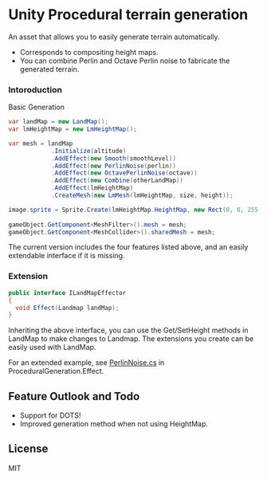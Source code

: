 # Unity Procedural terrain generation

An asset that allows you to easily generate terrain automatically.

  - Corresponds to compositing height maps.
  - You can combine Perlin and Octave Perlin noise to fabricate the generated terrain.

### Intoroduction

Basic Generation
```cs
var landMap = new LandMap();
var lmHeightMap = new LmHeightMap();

var mesh = landMap
            .Initialize(altitude)
            .AddEffect(new Smooth(smoothLevel))
            .AddEffect(new PerlinNoise(perlin))
            .AddEffect(new OctavePerlinNoise(octave))
            .AddEffect(new Combine(otherLandMap))
            .AddEffect(lmHeightMap)
            .CreateMesh(new LmMesh(lmHeightMap, size, height));

image.sprite = Sprite.Create(lmHeightMap.HeightMap, new Rect(0, 0, 255, 255), Vector2.zero);
            
gameObject.GetComponent<MeshFilter>().mesh = mesh;
gameObject.GetComponent<MeshCollider>().sharedMesh = mesh;
```

The current version includes the four features listed above, and an easily extendable interface if it is missing.

### Extension

```c#
public interface ILandMapEffector
{
  void Effect(Landmap landMap);
}
```

Inheriting the above interface, you can use the Get/SetHeight methods in LandMap to make changes to Landmap. The extensions you create can be easily used with LandMap. 

For an extended example, see [PerlinNoise.cs](https://github.com/aiczk/Unity-Procedural-terrain-generation/tree/master/Procedural/Assets/ProceduralGeneration/Effect/PerlinNoise.cs) in ProceduralGeneration.Effect.



## Feature Outlook and Todo

- Support for DOTS!
- Improved generation method when not using HeightMap.



License
----

MIT